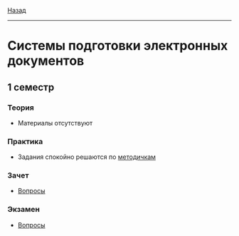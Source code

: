[Назад](../../README.md)
***
# Системы подготовки электронных документов
## 1 семестр
### Теория
+ Материалы отсутствуют
### Практика
+ Задания спокойно решаются по [методичкам](sped-metodichki.md)
### Зачет
+ [Вопросы](sped-zachet-fact.md)
### Экзамен
+ [Вопросы](sped-exam-fact.md)
